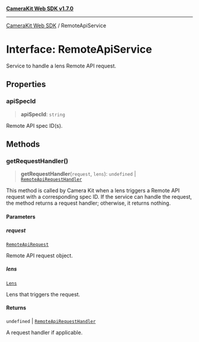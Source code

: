 [**CameraKit Web SDK v1.7.0**](../README.md)

***

[CameraKit Web SDK](../globals.md) / RemoteApiService

# Interface: RemoteApiService

Service to handle a lens Remote API request.

## Properties

### apiSpecId

> **apiSpecId**: `string`

Remote API spec ID(s).

## Methods

### getRequestHandler()

> **getRequestHandler**(`request`, `lens`): `undefined` \| [`RemoteApiRequestHandler`](../type-aliases/RemoteApiRequestHandler.md)

This method is called by Camera Kit when a lens triggers a Remote API request with a corresponding spec ID.
If the service can handle the request, the method returns a request handler; otherwise, it returns nothing.

#### Parameters

##### request

[`RemoteApiRequest`](RemoteApiRequest.md)

Remote API request object.

##### lens

[`Lens`](Lens.md)

Lens that triggers the request.

#### Returns

`undefined` \| [`RemoteApiRequestHandler`](../type-aliases/RemoteApiRequestHandler.md)

A request handler if applicable.
